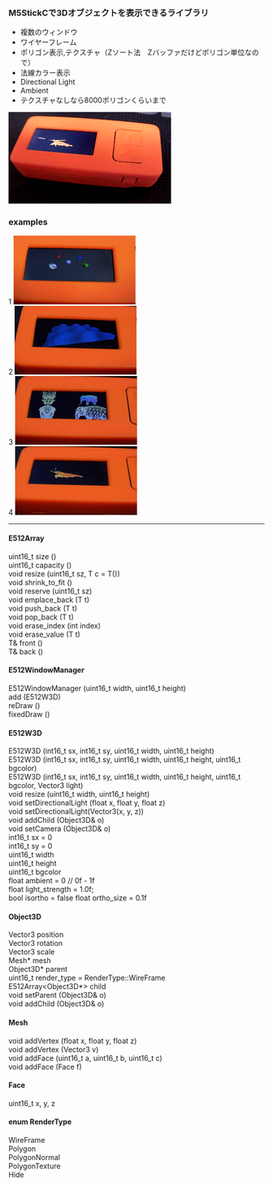 
### M5StickCで3Dオブジェクトを表示できるライブラリ  
- 複数のウィンドウ
- ワイヤーフレーム
- ポリゴン表示,テクスチャ（Zソート法　Zバッファだけどポリゴン単位なので）
- 法線カラー表示
- Directional Light
- Ambient
- テクスチャなしなら8000ポリゴンくらいまで

![Gif](./img/anim.gif)  
### examples  
1
![Image](./img/1.jpg)  
2
![Image](./img/2.jpg)  
3
![Image](./img/3.jpg)  
4
![Image](./img/4.jpg)  



----

#### E512Array
uint16_t size ()  
uint16_t capacity ()  
void resize (uint16_t sz, T c = T())  
void shrink_to_fit ()  
void reserve (uint16_t sz)  
void emplace_back (T t)  
void push_back (T t)  
void pop_back (T t)  
void erase_index (int index)  
void erase_value (T t)  
T& front ()  
T& back ()  

#### E512WindowManager
E512WindowManager (uint16_t width, uint16_t height)  
add (E512W3D)  
reDraw ()  
fixedDraw ()  
#### E512W3D  
E512W3D (int16_t sx, int16_t sy, uint16_t width, uint16_t height)  
E512W3D (int16_t sx, int16_t sy, uint16_t width, uint16_t height, uint16_t bgcolor)  
E512W3D (int16_t sx, int16_t sy, uint16_t width, uint16_t height, uint16_t bgcolor, Vector3 light)  
void resize (uint16_t width, uint16_t height)  
void setDirectionalLight (float x, float y, float z)  
void setDirectionalLight(Vector3(x, y, z))  
void addChild (Object3D& o)  
void setCamera (Object3D& o)  
int16_t sx = 0  
int16_t sy = 0  
uint16_t width  
uint16_t height  
uint16_t bgcolor  
float ambient = 0 // 0f - 1f  
float light_strength = 1.0f;  
bool isortho = false
float ortho_size = 0.1f
  
#### Object3D  
Vector3 position  
Vector3 rotation  
Vector3 scale  
Mesh* mesh  
Object3D* parent  
uint16_t render_type = RenderType::WireFrame  
E512Array<Object3D*> child  
void setParent (Object3D& o)  
void addChild (Object3D& o)  
    
#### Mesh
void addVertex (float x, float y, float z)  
void addVertex (Vector3 v)  
void addFace (uint16_t a, uint16_t b, uint16_t c)  
void addFace (Face f)  

#### Face
uint16_t x, y, z  

#### enum RenderType
WireFrame  
Polygon  
PolygonNormal  
PolygonTexture  
Hide  


